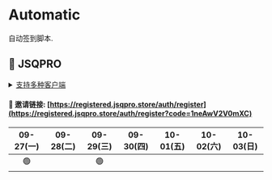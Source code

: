 # Automatic

自动签到脚本.



## 🎯 JSQPRO

<details>
  <summary><a href="https://jsqpro.link/doc/#/">支持多种客户端</a></summary>

  - **SSR**
  - **SSD**
  - **Clash**
  - **Surge**
  - **V2RayN**
  - **Kitsunebi**
  - **Surfboard**
  - **Quantumult**
  - **QuantumultX**
  - **Shadowrocket**
</details>




#### 🔗 邀请链接:  [https://registered.jsqpro.store/auth/register](https://registered.jsqpro.store/auth/register?code=1neAwV2V0mXC)



<!-- @protocol:jsqpro:start -->
<!-- checked:2021-09-01T09:58:54;2021-09-02T09:59:10;2021-09-03T13:44:22;2021-09-04T13:44:39;2021-09-05T13:44:55;2021-09-06T13:45:06;2021-09-07T10:24:14;2021-09-08T10:24:30;2021-09-13T09:58:32;2021-09-14T09:58:48;2021-09-15T09:59:08;2021-09-22T09:20:38;2021-09-23T09:20:51;2021-09-24T09:21:08;2021-09-25T09:21:24;2021-09-26T09:21:41;2021-09-27T09:21:58;2021-09-28T09:22:15;2021-09-29T10:27:07 -->

| 09-27(一) | 09-28(二) | 09-29(三) | 09-30(四) | 10-01(五) | 10-02(六) | 10-03(日) |
| :-------: | :-------: | :-------: | :-------: | :-------: | :-------: | :-------: |
|    🟢     |           |    🟢     |           |           |           |           |

<!-- @protocol:jsqpro:end -->
